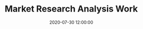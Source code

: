 ---
layout: inner
position: left
title: 'Market Research Analysis Work'
date: 2020-07-30 12:00:00
categories: work-project
tags: PowerPoint Presentation MarketResearch Tableau MySQL
featured_image: '/img/posts/02-AmazonGo.png'
project_link: 'https://drive.google.com/drive/folders/1wTnmfB6whXFv5CkcBd7Eycq3_KXcymyY?usp=sharing'
button_icon: 'google'
button_text: 'Visit Portfolio'
lead_text: 'My work before becoming a Data Scientist, where I constantly learned new technology and domain knowledge for market research analysis and a Tableau visualization sample.'
---